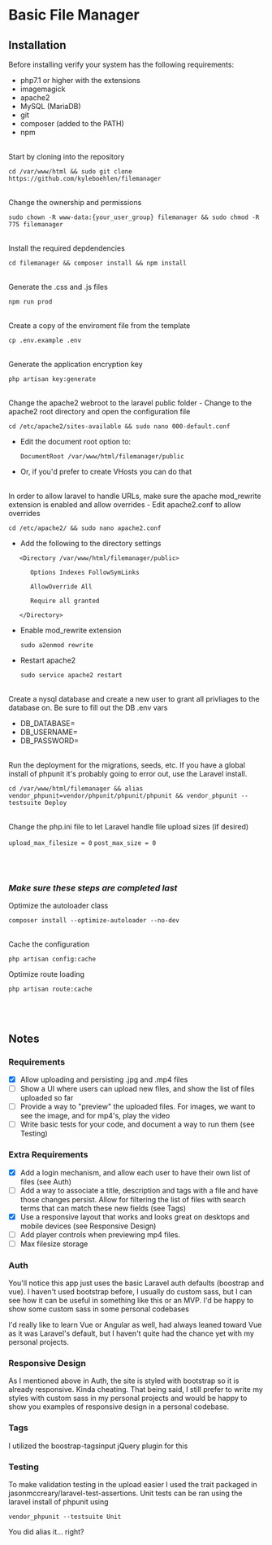 # Basic File Manager

## Installation
Before installing verify your system has the following requirements:
- php7.1 or higher with the extensions
- imagemagick
- apache2
- MySQL (MariaDB)
- git
- composer (added to the PATH)
- npm

<br/>
Start by cloning into the repository

`cd /var/www/html && sudo git clone https://github.com/kyleboehlen/filemanager`

<br/>
Change the ownership and permissions

`sudo chown -R www-data:{your_user_group} filemanager && sudo chmod -R 775 filemanager`

<br/>
Install the required depdendencies

`cd filemanager && composer install && npm install`

<br/>
Generate the .css and .js files

`npm run prod`

<br/>
Create a copy of the enviroment file from the template

`cp .env.example .env`

<br/>
Generate the application encryption key

`php artisan key:generate`

<br/>
Change the apache2 webroot to the laravel public folder
- Change to the apache2 root directory and open the configuration file

   `cd /etc/apache2/sites-available && sudo nano 000-default.conf`
- Edit the document root option to:

   `DocumentRoot /var/www/html/filemanager/public`
- Or, if you'd prefer to create VHosts you can <a src="https://www.ostechnix.com/configure-apache-virtual-hosts-ubuntu-part-1/">do that</a>

<br/>
In order to allow laravel to handle URLs, make sure the apache mod_rewrite extension is enabled and allow overrides
- Edit apache2.conf to allow overrides

   `cd /etc/apache2/ && sudo nano apache2.conf`
- Add the following to the directory settings

```
   <Directory /var/www/html/filemanager/public>

      Options Indexes FollowSymLinks

      AllowOverride All

      Require all granted

   </Directory>
```

- Enable mod_rewrite extension

   `sudo a2enmod rewrite`
- Restart apache2

   `sudo service apache2 restart`

<br/>
Create a nysql database and create a new user to grant all privliages to the database on. Be sure to fill out the DB .env vars

- DB_DATABASE=
- DB_USERNAME=
- DB_PASSWORD=

<br/>
Run the deployment for the migrations, seeds, etc. If you have a global install of phpunit it's probably going to error out, use the Laravel install.

`cd /var/www/html/filemanager && alias vendor_phpunit=vendor/phpunit/phpunit/phpunit && vendor_phpunit --testsuite Deploy`

<br/>
Change the php.ini file to let Laravel handle file upload sizes (if desired)

`upload_max_filesize = 0`
`post_max_size = 0`

<br/><br/>
### _Make sure these steps are completed last_ 

Optimize the autoloader class

   `composer install --optimize-autoloader --no-dev`

<br/>
Cache the configuration

   `php artisan config:cache`


Optimize route loading

   `php artisan route:cache`

<br/><br/>

## Notes

### Requirements
- [x] Allow uploading and persisting .jpg and .mp4 files
- [ ] Show a UI where users can upload new files, and show the list of files uploaded so far
- [ ] Provide a way to "preview" the uploaded files. For images, we want to see the image, and for mp4's, play the video
- [ ] Write basic tests for your code, and document a way to run them (see Testing)

### Extra Requirements
- [x] Add a login mechanism, and allow each user to have their own list of files (see Auth)
- [ ] Add a way to associate a title, description and tags with a file and have those changes persist. Allow for filtering the list of files with search terms that can match these new fields (see Tags)
- [x] Use a responsive layout that works and looks great on desktops and mobile devices (see Responsive Design)
- [ ] Add player controls when previewing mp4 files.
- [ ] Max filesize storage

### Auth
You'll notice this app just uses the basic Laravel auth defaults (boostrap and vue). I haven't used bootstrap before, I usually do custom sass, but I can see how it can be useful in something like this or an MVP. I'd be happy to show some custom sass in some personal codebases

I'd really like to learn Vue or Angular as well, had always leaned toward Vue as it was Laravel's default, but I haven't quite had the chance yet with my personal projects.

### Responsive Design
As I mentioned above in Auth, the site is styled with bootstrap so it is already responsive. Kinda cheating. That being said, I still prefer to write my styles with custom sass in my personal projects and would be happy to show you examples of responsive design in a personal codebase.

### Tags
I utilized the boostrap-tagsinput jQuery plugin for this

### Testing
To make validation testing in the upload easier I used the trait packaged in jasonmccreary/laravel-test-assertions. Unit tests can be ran using the laravel install of phpunit using

`vendor_phpunit --testsuite Unit`

You did alias it... right?
